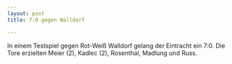 ```yaml
---
layout: post
title: 7:0 gegen Walldorf

---
```


In einem Testspiel gegen Rot-Weiß Walldorf gelang der Eintracht ein 7:0. Die Tore erzielten Meier (2), Kadlec (2), Rosenthal, Madlung und Russ.


